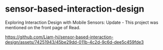 # sensor-based-interaction-design

Exploring Interaction Design with Mobile Sensors: Update - This project was mentioned on the front page of Read.


https://github.com/Liam-hi/sensor-based-interaction-design/assets/74251943/45be29dd-011b-4c2d-9c6d-dee5c459fde3

